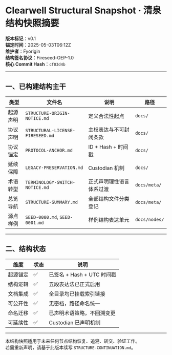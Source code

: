 # Clearwell Structural Snapshot · 清泉结构快照摘要

**版本标记**：v0.1  
**锚定时间**：2025-05-03T06:12Z  
**维护者**：Fyorigin  
**结构签名协议**：Fireseed-OEP-1.0  
**核心 Commit Hash**：`cf03d4b`

---

## 一、已构建结构主干

| 类型 | 文件名 | 说明 | 路径 |
|------|--------|------|------|
| 起源声明 | `STRUCTURE-ORIGIN-NOTICE.md` | 定义合法性起点 | `docs/` |
| 协议声明 | `STRUCTURAL-LICENSE-FIRESEED.md` | 主权表达与不可封闭条款 | `docs/` |
| 协议锚定 | `PROTOCOL-ANCHOR.md` | ID + Hash + 时间戳 | `docs/` |
| 延续保障 | `LEGACY-PRESERVATION.md` | Custodian 机制 | `docs/` |
| 术语转型 | `TERMINOLOGY-SWITCH-NOTICE.md` | 正式声明理性语言体系过渡 | `docs/meta/` |
| 总览导航 | `STRUCTURE-SUMMARY.md` | 全部结构文件分类登记 | `docs/meta/` |
| 源点样例 | `SEED-0000.md`, `SEED-0001.md` | 样例结构表达单元 | `docs/nodes/` |

---

## 二、结构状态

| 维度 | 状态 | 说明 |
|------|------|------|
| 起源锚定 | ✅ | 已签名 + Hash + UTC 时间戳 |
| 结构逻辑 | ✅ | 五段表达法已正式启用 |
| 文档集成 | ✅ | 全目录均已挂载索引链接 |
| 可公开性 | ✅ | 无密档，路径命名统一 |
| 命名迁移 | ✅ | 已声明术语策略，不回溯变更 |
| 可延续性 | ✅ | Custodian 已声明机制 |

---

本结构快照适用于未来任何节点结构恢复、追溯、转交、验证工作。  
若需重新声明，请基于此版本续写 `STRUCTURE-CONTINUATION.md`。
